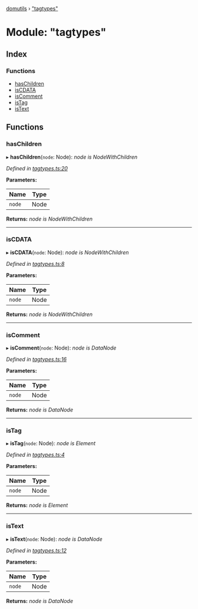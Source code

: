 [domutils](../README.md) › ["tagtypes"](_tagtypes_.md)

# Module: "tagtypes"

## Index

### Functions

* [hasChildren](_tagtypes_.md#haschildren)
* [isCDATA](_tagtypes_.md#iscdata)
* [isComment](_tagtypes_.md#iscomment)
* [isTag](_tagtypes_.md#istag)
* [isText](_tagtypes_.md#istext)

## Functions

###  hasChildren

▸ **hasChildren**(`node`: Node): *node is NodeWithChildren*

*Defined in [tagtypes.ts:20](https://github.com/fb55/domutils/blob/ed0c566/src/tagtypes.ts#L20)*

**Parameters:**

Name | Type |
------ | ------ |
`node` | Node |

**Returns:** *node is NodeWithChildren*

___

###  isCDATA

▸ **isCDATA**(`node`: Node): *node is NodeWithChildren*

*Defined in [tagtypes.ts:8](https://github.com/fb55/domutils/blob/ed0c566/src/tagtypes.ts#L8)*

**Parameters:**

Name | Type |
------ | ------ |
`node` | Node |

**Returns:** *node is NodeWithChildren*

___

###  isComment

▸ **isComment**(`node`: Node): *node is DataNode*

*Defined in [tagtypes.ts:16](https://github.com/fb55/domutils/blob/ed0c566/src/tagtypes.ts#L16)*

**Parameters:**

Name | Type |
------ | ------ |
`node` | Node |

**Returns:** *node is DataNode*

___

###  isTag

▸ **isTag**(`node`: Node): *node is Element*

*Defined in [tagtypes.ts:4](https://github.com/fb55/domutils/blob/ed0c566/src/tagtypes.ts#L4)*

**Parameters:**

Name | Type |
------ | ------ |
`node` | Node |

**Returns:** *node is Element*

___

###  isText

▸ **isText**(`node`: Node): *node is DataNode*

*Defined in [tagtypes.ts:12](https://github.com/fb55/domutils/blob/ed0c566/src/tagtypes.ts#L12)*

**Parameters:**

Name | Type |
------ | ------ |
`node` | Node |

**Returns:** *node is DataNode*
